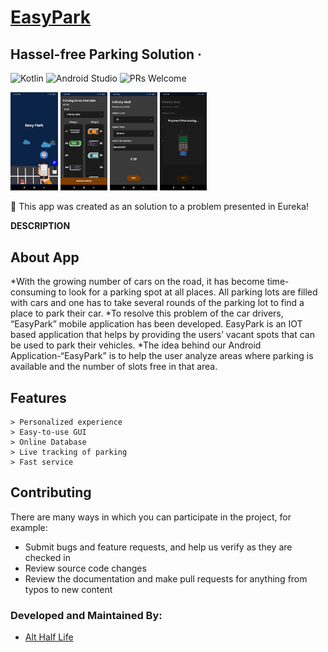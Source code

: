 # [EasyPark](https://github.com/CatalystMonish/EasyPark)
## Hassel-free Parking Solution &middot;

![Kotlin](https://img.shields.io/badge/Language-Kotlin-orange.svg) ![Android Studio](https://img.shields.io/badge/IDE-AndroidStudio-brightgreen.svg) ![PRs Welcome](https://img.shields.io/badge/PullRequests-welcome-pink.svg)

<img src="EasyPark1.jpg" width="15%"/> <img src="EasyPark2.jpg" width="15%"/> <img src="EasyPark3.jpg" width="15%"/> <img src="EasyPark4.jpg" width="15%"/>

:loudspeaker: This app was created as an solution to a problem presented in Eureka!

**DESCRIPTION**

## About App
*With the growing number of cars on the road, it has become time-consuming to look for a parking spot at all places. All parking lots are filled with cars and one has to take several rounds of the parking lot to find a place to park their car. 
*To resolve this problem of the car drivers,  “EasyPark” mobile application has been developed. EasyPark is an IOT based application that helps by providing the users’ vacant spots that can be used to park their vehicles.
*The idea behind our Android Application-“EasyPark” is to help the user analyze areas where parking is available and the number of slots free in that area.


## Features

```
> Personalized experience
> Easy-to-use GUI
> Online Database
> Live tracking of parking 
> Fast service 
```

## Contributing
There are many ways in which you can participate in the project, for example:
* Submit bugs and feature requests, and help us verify as they are checked in
* Review source code changes
* Review the documentation and make pull requests for anything from typos to new content

### Developed and Maintained By:
* [Alt Half Life](https://github.com/CatalystMonish)
